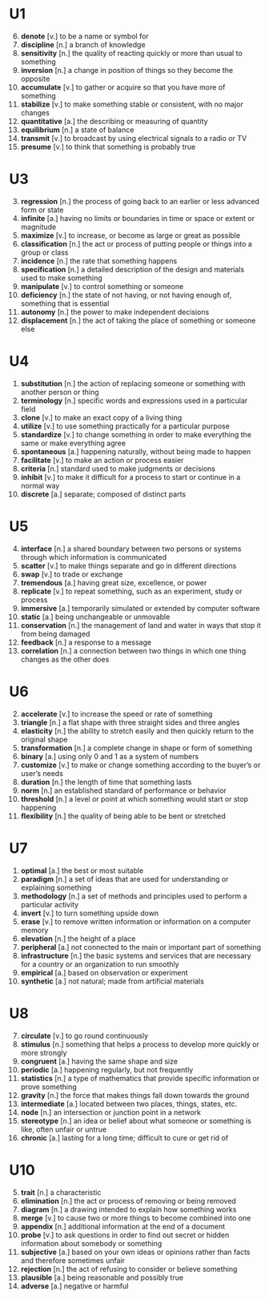 # U1

6.  **denote** [v.] to be a name or symbol for
9.  **discipline** [n.] a branch of knowledge
11.  **sensitivity** [n.] the quality of reacting quickly or more than usual to something
15.  **inversion** [n.] a change in position of things so they become the opposite
23.  **accumulate** [v.] to gather or acquire so that you have more of something
29.  **stabilize** [v.] to make something stable or consistent, with no major changes
32.  **quantitative** [a.] the describing or measuring of quantity
44.  **equilibrium** [n.] a state of balance
47.  **transmit** [v.] to broadcast by using electrical signals to a radio or TV
50.  **presume** [v.] to think that something is probably true

# U3

3.  **regression** [n.] the process of going back to an earlier or less advanced form or state
8.  **infinite** [a.] having no limits or boundaries in time or space or extent or magnitude
16.  **maximize** [v.] to increase, or become as large or great as possible
19.  **classification** [n.] the act or process of putting people or things into a group or class
25.  **incidence** [n.] the rate that something happens
30.  **specification** [n.] a detailed description of the design and materials used to make something
32.  **manipulate** [v.] to control something or someone
37.  **deficiency** [n.] the state of not having, or not having enough of, something that is essential
44.  **autonomy** [n.] the power to make independent decisions
47.  **displacement** [n.] the act of taking the place of something or someone else

# U4

1.  **substitution** [n.] the action of replacing someone or something with another person or thing
3.  **terminology** [n.] specific words and expressions used in a particular field
5.  **clone** [v.] to make an exact copy of a living thing
9.  **utilize** [v.] to use something practically for a particular purpose
14.  **standardize** [v.] to change something in order to make everything the same or make everything agree
16.  **spontaneous** [a.] happening naturally, without being made to happen
21.  **facilitate** [v.] to make an action or process easier
42.  **criteria** [n.] standard used to make judgments or decisions
46.  **inhibit** [v.] to make it difficult for a process to start or continue in a normal way
47.  **discrete** [a.] separate; composed of distinct parts

# U5

4.  **interface** [n.] a shared boundary between two persons or systems through which information is communicated
6.  **scatter** [v.] to make things separate and go in different directions
13.  **swap** [v.] to trade or exchange
15.  **tremendous** [a.] having great size, excellence, or power
18.  **replicate** [v.] to repeat something, such as an experiment, study or process
20.  **immersive** [a.] temporarily simulated or extended by computer software
23.  **static** [a.] being unchangeable or unmovable
24.  **conservation** [n.] the management of land and water in ways that stop it from being damaged
28.  **feedback** [n.] a response to a message
47.  **correlation** [n.] a connection between two things in which one thing changes as the other does

# U6

2.  **accelerate** [v.] to increase the speed or rate of something
6.  **triangle** [n.] a flat shape with three straight sides and three angles
7.  **elasticity** [n.] the ability to stretch easily and then quickly return to the original shape
17.  **transformation** [n.] a complete change in shape or form of something
24.  **binary** [a.] using only 0 and 1 as a system of numbers
27.  **customize** [v.] to make or change something according to the buyer’s or user’s needs
38.  **duration** [n.] the length of time that something lasts
48.  **norm** [n.] an established standard of performance or behavior
49.  **threshold** [n.] a level or point at which something would start or stop happening
50.  **flexibility** [n.] the quality of being able to be bent or stretched

# U7

1.  **optimal** [a.] the best or most suitable
2.  **paradigm** [n.] a set of ideas that are used for understanding or explaining something
3.  **methodology** [n.] a set of methods and principles used to perform a particular activity
11.  **invert** [v.] to turn something upside down
12.  **erase** [v.] to remove written information or information on a computer memory
14.  **elevation** [n.] the height of a place
16.  **peripheral** [a.] not connected to the main or important part of something
29.  **infrastructure** [n.] the basic systems and services that are necessary for a country or an organization to run smoothly
37.  **empirical** [a.] based on observation or experiment
49.  **synthetic** [a.] not natural; made from artificial materials

# U8

7.  **circulate** [v.] to go round continuously
10.  **stimulus** [n.] something that helps a process to develop more quickly or more strongly
14.  **congruent** [a.] having the same shape and size
15.  **periodic** [a.] happening regularly, but not frequently
21.  **statistics** [n.] a type of mathematics that provide specific information or prove something
27.  **gravity** [n.] the force that makes things fall down towards the ground
30.  **intermediate** [a.] located between two places, things, states, etc.
32.  **node** [n.] an intersection or junction point in a network
39.  **stereotype** [n.] an idea or belief about what someone or something is like, often unfair or untrue
50.  **chronic** [a.] lasting for a long time; difficult to cure or get rid of

# U10

5.  **trait** [n.] a characteristic
8.  **elimination** [n.] the act or process of removing or being removed
18.  **diagram** [n.] a drawing intended to explain how something works
19.  **merge** [v.] to cause two or more things to become combined into one
20.  **appendix** [n.] additional information at the end of a document
26.  **probe** [v.] to ask questions in order to find out secret or hidden information about somebody or something
41.  **subjective** [a.] based on your own ideas or opinions rather than facts and therefore sometimes unfair
43.  **rejection** [n.] the act of refusing to consider or believe something
46.  **plausible** [a.] being reasonable and possibly true
48.  **adverse** [a.] negative or harmful